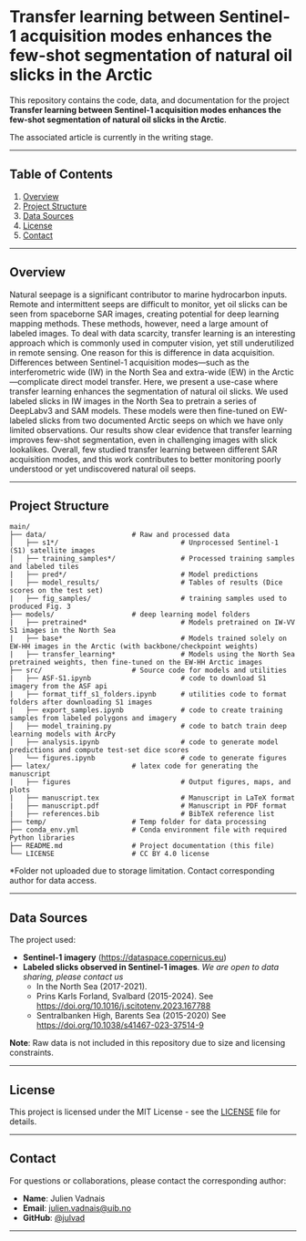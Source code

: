 # Transfer learning between Sentinel-1 acquisition modes enhances the few-shot segmentation of natural oil slicks in the Arctic

This repository contains the code, data, and documentation for the project **Transfer learning between Sentinel-1 acquisition modes enhances the few-shot segmentation of natural oil slicks in the Arctic**.

The associated article is currently in the writing stage.

---

## Table of Contents
1. [Overview](#overview)
2. [Project Structure](#project-structure)
3. [Data Sources](#data-sources)
4. [License](#license)
5. [Contact](#contact)

---

## Overview
Natural seepage is a significant contributor to marine hydrocarbon inputs. Remote and intermittent seeps are
difficult to monitor, yet oil slicks can be seen from spaceborne
SAR images, creating potential for deep learning mapping
methods. These methods, however, need a large amount of
labeled images. To deal with data scarcity, transfer learning is an
interesting approach which is commonly used in computer vision,
yet still underutilized in remote sensing. One reason for this
is difference in data acquisition. Differences between Sentinel-1 
acquisition modes—such as the interferometric wide (IW) in
the North Sea and extra-wide (EW) in the Arctic—complicate
direct model transfer. Here, we present a use-case where transfer
learning enhances the segmentation of natural oil slicks. We
used labeled slicks in IW images in the North Sea to pretrain a
series of DeepLabv3 and SAM models. These models were then
fine-tuned on EW-labeled slicks from two documented Arctic
seeps on which we have only limited observations. Our results
show clear evidence that transfer learning improves few-shot
segmentation, even in challenging images with slick lookalikes.
Overall, few studied transfer learning between different SAR
acquisition modes, and this work contributes to better monitoring
poorly understood or yet undiscovered natural oil seeps.

---

## Project Structure
```plaintext
main/
├── data/                     # Raw and processed data
│   ├── s1*/                              # Unprocessed Sentinel-1 (S1) satellite images
│   ├── training_samples*/                # Processed training samples and labeled tiles
|   ├── pred*/                            # Model predictions
|   ├── model_results/                    # Tables of results (Dice scores on the test set)
|   ├── fig_samples/                      # training samples used to produced Fig. 3
├── models/                   # deep learning model folders
|   ├── pretrained*                       # Models pretrained on IW-VV S1 images in the North Sea
|   ├── base*                             # Models trained solely on EW-HH images in the Arctic (with backbone/checkpoint weights)
|   ├── transfer_learning*                # Models using the North Sea pretrained weights, then fine-tuned on the EW-HH Arctic images
├── src/                      # Source code for models and utilities
|   ├── ASF-S1.ipynb                      # code to download S1 imagery from the ASF api
|   ├── format_tiff_s1_folders.ipynb      # utilities code to format folders after downloading S1 images
|   ├── export_samples.ipynb              # code to create training samples from labeled polygons and imagery
│   ├── model_training.py                 # code to batch train deep learning models with ArcPy
│   ├── analysis.ipynb                    # code to generate model predictions and compute test-set dice scores
│   └── figures.ipynb                     # code to generate figures
├── latex/                    # latex code for generating the manuscript    
|   ├── figures                           # Output figures, maps, and plots
|   ├── manuscript.tex                    # Manuscript in LaTeX format
|   ├── manuscript.pdf                    # Manuscript in PDF format
|   ├── references.bib                    # BibTeX reference list
├── temp/                     # Temp folder for data processing
├── conda_env.yml             # Conda environment file with required Python libraries
├── README.md                 # Project documentation (this file)
└── LICENSE                   # CC BY 4.0 license
```
*Folder not uploaded due to storage limitation. Contact corresponding author for data access.

---

## Data Sources
The project used:
- **Sentinel-1 imagery** (https://dataspace.copernicus.eu)
- **Labeled slicks observed in Sentinel-1 images**. *We are open to data sharing, please contact us*
   - In the North Sea (2017-2021).
   - Prins Karls Forland, Svalbard (2015-2024). See https://doi.org/10.1016/j.scitotenv.2023.167788
   - Sentralbanken High, Barents Sea (2015-2020) See https://doi.org/10.1038/s41467-023-37514-9

**Note**: Raw data is not included in this repository due to size and licensing constraints.

---


## License
This project is licensed under the MIT License - see the [LICENSE](LICENSE) file for details.

---

## Contact
For questions or collaborations, please contact the corresponding author:
- **Name**: Julien Vadnais
- **Email**: julien.vadnais@uib.no
- **GitHub**: [@julvad](https://github.com/julvad)
---
